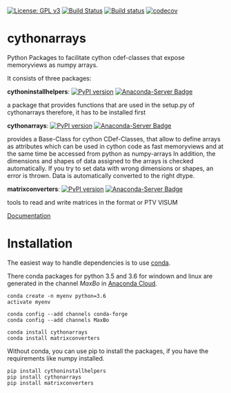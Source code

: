 
[![License: GPL v3](https://img.shields.io/badge/License-GPL%20v3-blue.svg)](http://www.gnu.org/licenses/gpl-3.0)
[![Build Status](https://travis-ci.org/MaxBo/cythonarrays.svg?branch=master)](https://travis-ci.org/MaxBo/cythonarrays)
[![Build status](https://ci.appveyor.com/api/projects/status/q0lek1t5tl5lcq29?svg=true)](https://ci.appveyor.com/project/MaxBo/cythonarrays)
[![codecov](https://codecov.io/gh/MaxBo/cythonarrays/branch/master/graph/badge.svg)](https://codecov.io/gh/MaxBo/cythonarrays)

# cythonarrays
Python Packages to facilitate cython cdef-classes that expose memoryviews as numpy arrays.

It consists of three packages:

**cythoninstallhelpers**:
[![PyPI version](https://badge.fury.io/py/cythoninstallhelpers.svg)](https://badge.fury.io/py/cythoninstallhelpers)
[![Anaconda-Server Badge](https://anaconda.org/maxbo/cythoninstallhelpers/badges/version.svg)](https://anaconda.org/maxbo/cythoninstallhelpers)

a package that provides functions that are used in the setup.py of cythonarrays
therefore, it has to be installed first

**cythonarrays**:
[![PyPI version](https://badge.fury.io/py/cythonarrays.svg)](https://badge.fury.io/py/cythonarrays)
[![Anaconda-Server Badge](https://anaconda.org/maxbo/cythonarrays/badges/version.svg)](https://anaconda.org/maxbo/cythonarrays)

provides a Base-Class for cython CDef-Classes, that allow to define arrays
as attributes which can be used in cython code as fast memoryviews and at the same time
be accessed from python as numpy-arrays
In addition, the dimensions and shapes of data assigned to the arrays is checked automatically.
If you try to set data with wrong dimensions or shapes, an error is thrown.
Data is automatically converted to the right dtype.


**matrixconverters**:
[![PyPI version](https://badge.fury.io/py/matrixconverters.svg)](https://badge.fury.io/py/matrixconverters)
[![Anaconda-Server Badge](https://anaconda.org/maxbo/matrixconverters/badges/version.svg)](https://anaconda.org/maxbo/matrixconverters)

tools to read and write matrices in the format or PTV VISUM

[Documentation](https://maxbo.github.io/cythonarrays/)

# Installation

The easiest way to handle dependencies is to use [conda](https://conda.io/miniconda.html).

There conda packages for python 3.5 and 3.6 for windown and linux are generated in the channel *MaxBo* in [Anaconda Cloud](https://anaconda.org/MaxBo).
```
conda create -n myenv python=3.6
activate myenv

conda config --add channels conda-forge
conda config --add channels MaxBo

conda install cythonarrays
conda install matrixconverters
```
Without conda, you can use pip to install the packages, if you have the requirements like numpy installed.

```
pip install cythoninstallhelpers
pip install cythonarrays
pip install matrixconverters
```

